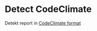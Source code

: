 # Detect CodeClimate

Detekt report in [CodeClimate format](https://github.com/codeclimate/platform/blob/master/spec/analyzers/SPEC.md)
